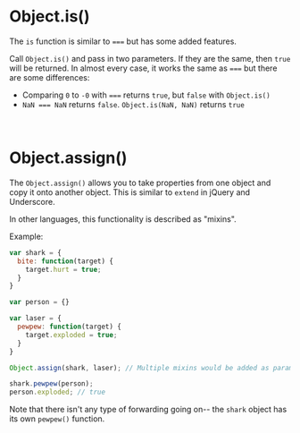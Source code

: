 # Object.is()

The `is` function is similar to `===` but has some added features.

Call `Object.is()` and pass in two parameters. If they are the same, then `true` will be returned.
In almost every case, it works the same as `===` but there are some differences:
* Comparing `0` to `-0` with `===` returns `true`, but `false` with `Object.is()`
* `NaN === NaN` returns `false`. `Object.is(NaN, NaN)` returns `true`

&nbsp;

# Object.assign()

The `Object.assign()` allows you to take properties from one object and copy it onto another object. This is similar to `extend` in jQuery and Underscore.

In other languages, this functionality is described as "mixins". 

Example:
```JavaScript
var shark = {
  bite: function(target) {
    target.hurt = true;
  }
}

var person = {}

var laser = {
  pewpew: function(target) {
    target.exploded = true;
  }
}

Object.assign(shark, laser); // Multiple mixins would be added as parameters

shark.pewpew(person);
person.exploded; // true

```

Note that there isn't any type of forwarding going on-- the `shark` object has its own `pewpew()` function. 
